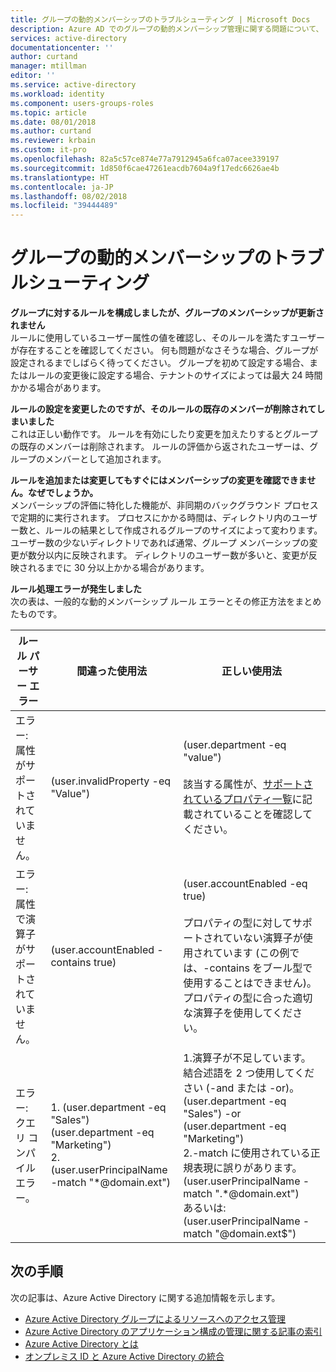 ```yaml
---
title: グループの動的メンバーシップのトラブルシューティング | Microsoft Docs
description: Azure AD でのグループの動的メンバーシップ管理に関する問題について、トラブルシューティングのヒントを紹介します。
services: active-directory
documentationcenter: ''
author: curtand
manager: mtillman
editor: ''
ms.service: active-directory
ms.workload: identity
ms.component: users-groups-roles
ms.topic: article
ms.date: 08/01/2018
ms.author: curtand
ms.reviewer: krbain
ms.custom: it-pro
ms.openlocfilehash: 82a5c57ce874e77a7912945a6fca07acee339197
ms.sourcegitcommit: 1d850f6cae47261eacdb7604a9f17edc6626ae4b
ms.translationtype: HT
ms.contentlocale: ja-JP
ms.lasthandoff: 08/02/2018
ms.locfileid: "39444489"
---
```

# <a name="troubleshooting-dynamic-memberships-for-groups"></a>グループの動的メンバーシップのトラブルシューティング

**グループに対するルールを構成しましたが、グループのメンバーシップが更新されません**<br/>ルールに使用しているユーザー属性の値を確認し、そのルールを満たすユーザーが存在することを確認してください。 何も問題がなさそうな場合、グループが設定されるまでしばらく待ってください。 グループを初めて設定する場合、またはルールの変更後に設定する場合、テナントのサイズによっては最大 24 時間かかる場合があります。

**ルールの設定を変更したのですが、そのルールの既存のメンバーが削除されてしまいました**<br/>これは正しい動作です。 ルールを有効にしたり変更を加えたりするとグループの既存のメンバーは削除されます。 ルールの評価から返されたユーザーは、グループのメンバーとして追加されます。

**ルールを追加または変更してもすぐにはメンバーシップの変更を確認できません。なぜでしょうか。**<br/>メンバーシップの評価に特化した機能が、非同期のバックグラウンド プロセスで定期的に実行されます。 プロセスにかかる時間は、ディレクトリ内のユーザー数と、ルールの結果として作成されるグループのサイズによって変わります。 ユーザー数の少ないディレクトリであれば通常、グループ メンバーシップの変更が数分以内に反映されます。 ディレクトリのユーザー数が多いと、変更が反映されるまでに 30 分以上かかる場合があります。

**ルール処理エラーが発生しました**<br/>次の表は、一般的な動的メンバーシップ ルール エラーとその修正方法をまとめたものです。

| ルール パーサー エラー | 間違った使用法 | 正しい使用法 |
| --- | --- | --- |
| エラー: 属性がサポートされていません。 |(user.invalidProperty -eq "Value") |(user.department -eq "value")<br/><br/>該当する属性が、[サポートされているプロパティ一覧](groups-dynamic-membership.md#supported-properties)に記載されていることを確認してください。 |
| エラー: 属性で演算子がサポートされていません。 |(user.accountEnabled -contains true) |(user.accountEnabled -eq true)<br/><br/>プロパティの型に対してサポートされていない演算子が使用されています (この例では、-contains をブール型で使用することはできません)。 プロパティの型に合った適切な演算子を使用してください。 |
| エラー: クエリ コンパイル エラー。 | 1. (user.department -eq "Sales") (user.department -eq "Marketing")<br>2.  (user.userPrincipalName -match "*@domain.ext") | 1.演算子が不足しています。 結合述語を 2 つ使用してください (-and または -or)。<br>(user.department -eq "Sales") -or (user.department -eq "Marketing")<br>2.-match に使用されている正規表現に誤りがあります。<br>(user.userPrincipalName -match ".*@domain.ext")<br>あるいは: (user.userPrincipalName -match "@domain.ext$") |

## <a name="next-steps"></a>次の手順

次の記事は、Azure Active Directory に関する追加情報を示します。

* [Azure Active Directory グループによるリソースへのアクセス管理](../fundamentals/active-directory-manage-groups.md)
* [Azure Active Directory のアプリケーション構成の管理に関する記事の索引](../active-directory-apps-index.md)
* [Azure Active Directory とは](../fundamentals/active-directory-whatis.md)
* [オンプレミス ID と Azure Active Directory の統合](../connect/active-directory-aadconnect.md)
